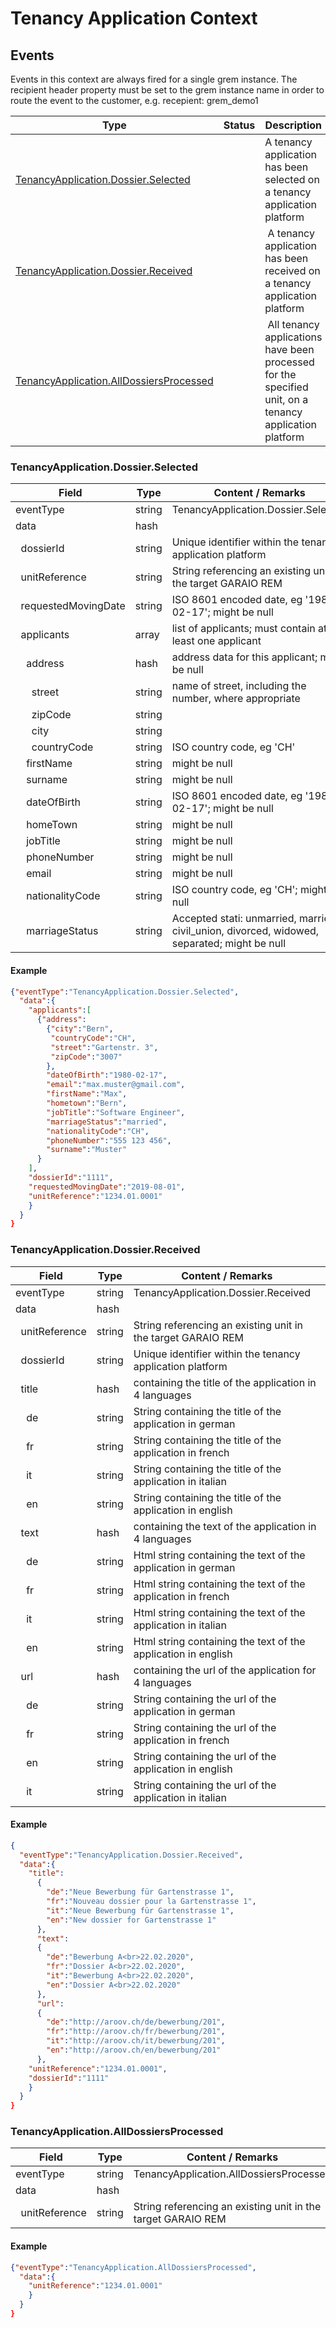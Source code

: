 # Tenancy Application Context
## Events

Events in this context are always fired for a single grem instance. The recipient header property must be set to the grem instance name in order to route the event to the customer, e.g. recepient: grem_demo1

Type | Status | Description
---|---|---
[TenancyApplication.Dossier.Selected](#tenancyapplicationdossierselected) | | A tenancy application has been selected on a tenancy application platform
[TenancyApplication.Dossier.Received](#tenancyapplicationdossierreceived) | | A tenancy application has been received on a tenancy application platform
[TenancyApplication.AllDossiersProcessed](#tenancyapplicationalldossiersprocessed) | | All tenancy applications have been processed for the specified unit, on a tenancy application platform

### TenancyApplication.Dossier.Selected

Field | Type | Content / Remarks
---|---|---
eventType | string | TenancyApplication.Dossier.Selected
data | hash |
&nbsp;&nbsp;dossierId | string | Unique identifier within the tenancy application platform |
&nbsp;&nbsp;unitReference | string | String referencing an existing unit in the target GARAIO REM |
&nbsp;&nbsp;requestedMovingDate | string | ISO 8601 encoded date, eg '1980-02-17'; might be null |
&nbsp;&nbsp;applicants | array | list of applicants; must contain at least one applicant |
&nbsp;&nbsp;&nbsp;&nbsp;address | hash | address data for this applicant; might be null |
&nbsp;&nbsp;&nbsp;&nbsp;&nbsp;&nbsp;street | string | name of street, including the number, where appropriate |
&nbsp;&nbsp;&nbsp;&nbsp;&nbsp;&nbsp;zipCode | string | |
&nbsp;&nbsp;&nbsp;&nbsp;&nbsp;&nbsp;city | string | |
&nbsp;&nbsp;&nbsp;&nbsp;&nbsp;&nbsp;countryCode | string | ISO country code, eg 'CH' |
&nbsp;&nbsp;&nbsp;&nbsp;firstName | string | might be null |
&nbsp;&nbsp;&nbsp;&nbsp;surname | string | might be null |
&nbsp;&nbsp;&nbsp;&nbsp;dateOfBirth | string | ISO 8601 encoded date, eg '1980-02-17'; might be null |
&nbsp;&nbsp;&nbsp;&nbsp;homeTown | string | might be null |
&nbsp;&nbsp;&nbsp;&nbsp;jobTitle | string | might be null |
&nbsp;&nbsp;&nbsp;&nbsp;phoneNumber | string | might be null |
&nbsp;&nbsp;&nbsp;&nbsp;email | string | might be null |
&nbsp;&nbsp;&nbsp;&nbsp;nationalityCode | string | ISO country code, eg 'CH'; might be null |
&nbsp;&nbsp;&nbsp;&nbsp;marriageStatus | string | Accepted stati: unmarried, married, civil_union, divorced, widowed, separated; might be null |

#### Example

```json
{"eventType":"TenancyApplication.Dossier.Selected",
  "data":{
    "applicants":[
      {"address":
        {"city":"Bern",
         "countryCode":"CH",
         "street":"Gartenstr. 3",
         "zipCode":"3007"
        },
        "dateOfBirth":"1980-02-17",
        "email":"max.muster@gmail.com",
        "firstName":"Max",
        "hometown":"Bern",
        "jobTitle":"Software Engineer",
        "marriageStatus":"married",
        "nationalityCode":"CH",
        "phoneNumber":"555 123 456",
        "surname":"Muster"
      }
    ],
    "dossierId":"1111",
    "requestedMovingDate":"2019-08-01",
    "unitReference":"1234.01.0001"
    }
  }
}
```

### TenancyApplication.Dossier.Received

Field | Type | Content / Remarks
---|---|---
eventType | string | TenancyApplication.Dossier.Received
data | hash |
&nbsp;&nbsp;unitReference | string | String referencing an existing unit in the target GARAIO REM |
&nbsp;&nbsp;dossierId | string | Unique identifier within the tenancy application platform |
&nbsp;&nbsp;title | hash | containing the title of the application in 4 languages
&nbsp;&nbsp;&nbsp;&nbsp;de | string | String containing the title of the application in german
&nbsp;&nbsp;&nbsp;&nbsp;fr | string | String containing the title of the application in french
&nbsp;&nbsp;&nbsp;&nbsp;it | string | String containing the title of the application in italian
&nbsp;&nbsp;&nbsp;&nbsp;en | string | String containing the title of the application in english
&nbsp;&nbsp;text | hash | containing the text of the application in 4 languages
&nbsp;&nbsp;&nbsp;&nbsp;de | string | Html string containing the text of the application in german
&nbsp;&nbsp;&nbsp;&nbsp;fr | string | Html string containing the text of the application in french
&nbsp;&nbsp;&nbsp;&nbsp;it | string | Html string containing the text of the application in italian
&nbsp;&nbsp;&nbsp;&nbsp;en | string | Html string containing the text of the application in english
&nbsp;&nbsp;url | hash | containing the url of the application for 4 languages
&nbsp;&nbsp;&nbsp;&nbsp;de | string | String containing the url of the application in german
&nbsp;&nbsp;&nbsp;&nbsp;fr | string | String containing the url of the application in french
&nbsp;&nbsp;&nbsp;&nbsp;en | string | String containing the url of the application in english
&nbsp;&nbsp;&nbsp;&nbsp;it | string | String containing the url of the application in italian

#### Example

```json
{
  "eventType":"TenancyApplication.Dossier.Received",
  "data":{
    "title":
      {
        "de":"Neue Bewerbung für Gartenstrasse 1",
        "fr":"Nouveau dossier pour la Gartenstrasse 1",
        "it":"Neue Bewerbung für Gartenstrasse 1",
        "en":"New dossier for Gartenstrasse 1"
      },
      "text":
      {
        "de":"Bewerbung A<br>22.02.2020",
        "fr":"Dossier A<br>22.02.2020",
        "it":"Bewerbung A<br>22.02.2020",
        "en":"Dossier A<br>22.02.2020"
      },
      "url":
      {
        "de":"http://aroov.ch/de/bewerbung/201",
        "fr":"http://aroov.ch/fr/bewerbung/201",
        "it":"http://aroov.ch/it/bewerbung/201",
        "en":"http://aroov.ch/en/bewerbung/201"
      },
    "unitReference":"1234.01.0001",
    "dossierId":"1111"
    }
  }
}
```

### TenancyApplication.AllDossiersProcessed

Field | Type | Content / Remarks
---|---|---
eventType | string | TenancyApplication.AllDossiersProcessed
data | hash |
&nbsp;&nbsp;unitReference | string | String referencing an existing unit in the target GARAIO REM |

#### Example

```json
{"eventType":"TenancyApplication.AllDossiersProcessed",
  "data":{
    "unitReference":"1234.01.0001"
    }
  }
}
```
